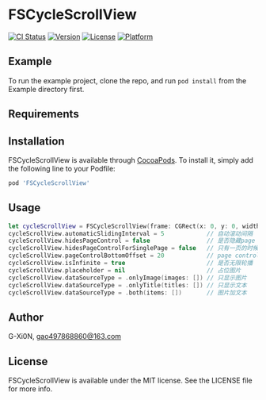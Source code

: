 # FSCycleScrollView

[![CI Status](https://img.shields.io/travis/G-Xi0N/FSCycleScrollView.svg?style=flat)](https://travis-ci.org/G-Xi0N/FSCycleScrollView)
[![Version](https://img.shields.io/cocoapods/v/FSCycleScrollView.svg?style=flat)](https://cocoapods.org/pods/FSCycleScrollView)
[![License](https://img.shields.io/cocoapods/l/FSCycleScrollView.svg?style=flat)](https://cocoapods.org/pods/FSCycleScrollView)
[![Platform](https://img.shields.io/cocoapods/p/FSCycleScrollView.svg?style=flat)](https://cocoapods.org/pods/FSCycleScrollView)

## Example

To run the example project, clone the repo, and run `pod install` from the Example directory first.

## Requirements

## Installation

FSCycleScrollView is available through [CocoaPods](https://cocoapods.org). To install
it, simply add the following line to your Podfile:

```ruby
pod 'FSCycleScrollView'
```

## Usage

``` swift
let cycleScrollView = FSCycleScrollView(frame: CGRect(x: 0, y: 0, width: UIScreen.main.bounds.width, height: 200))
cycleScrollView.automaticSlidingInterval = 5            // 自动滚动间隔
cycleScrollView.hidesPageControl = false                // 是否隐藏page control
cycleScrollView.hidesPageControlForSinglePage = false   // 只有一页的时候隐藏page control
cycleScrollView.pageControlBottomOffset = 20            // page control距底部距离
cycleScrollView.isInfinite = true                       // 是否无限轮播
cycleScrollView.placeholder = nil                       // 占位图片
cycleScrollView.dataSourceType = .onlyImage(images: []) // 只显示图片
cycleScrollView.dataSourceType = .onlyTitle(titles: []) // 只显示文本
cycleScrollView.dataSourceType = .both(items: [])       // 图片加文本
```

## Author

G-Xi0N, gao497868860@163.com

## License

FSCycleScrollView is available under the MIT license. See the LICENSE file for more info.
